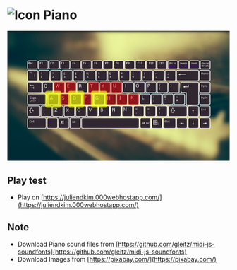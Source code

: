 # ![Icon](favicon.ico) Piano
![piano](.README.md/piano.jpg)

## Play test

* Play on [https://juliendkim.000webhostapp.com/](https://juliendkim.000webhostapp.com/)

## Note

* Download Piano sound files from [https://github.com/gleitz/midi-js-soundfonts](https://github.com/gleitz/midi-js-soundfonts)
* Download Images from [https://pixabay.com/](https://pixabay.com/)